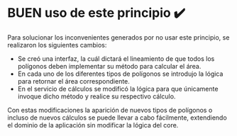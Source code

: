 # BUEN uso de este principio :heavy_check_mark:

Para solucionar los inconvenientes generados por no usar este principio, se realizaron los siguientes cambios:

- Se creó una interfaz, la cuál dictará el lineamiento de que todos los polígonos deben implementar su método para
calcular el área.
- En cada uno de los diferentes tipos de polígonos se introdujo la lógica para retornar el área correspondiente.
- En el servicio de cálculos se modificó la lógica para que únicamente invoque dicho método y realice su respectivo
cálculo.
  
Con estas modificaciones la aparición de nuevos tipos de polígonos o incluso de nuevos cálculos se puede llevar a
cabo fácilmente, extendiendo el dominio de la aplicación sin modificar la lógica del core.